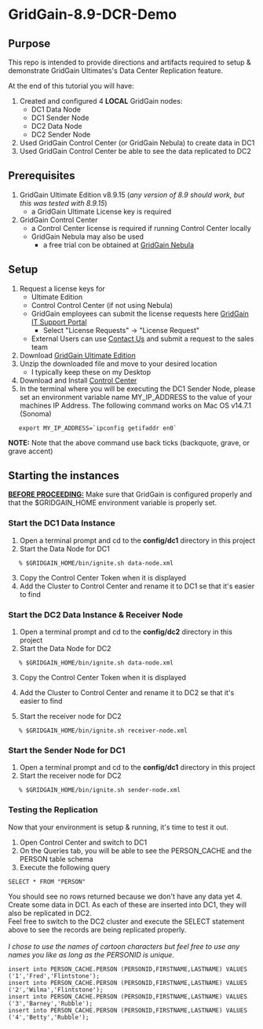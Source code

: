# GridGain-8.9-DCR-Demo

## Purpose
This repo is intended to provide directions and artifacts required to setup
& demonstrate GridGain Ultimates's Data Center Replication feature.

At the end of this tutorial you will have:
1. Created and configured 4 __LOCAL__ GridGain nodes:
    * DC1 Data Node
    * DC1 Sender Node
    * DC2 Data Node
    * DC2 Sender Node
2. Used GridGain Control Center (or GridGain Nebula) to create data in DC1 
3. Used GridGain Control Center be able
to see the data replicated to DC2 

## Prerequisites
1. GridGain Ultimate Edition v8.9.15 (_any version of 8.9 should work, but this was tested with 8.9.15_) 
    * a GridGain Ultimate License key is required
2. GridGain Control Center
    * a Control Center license is required if running Control Center locally
    * GridGain Nebula may also be used 
      - a free trial con be obtained at
      [GridGain Nebula](https://portal.gridgain.com/)

## Setup
1. Request a license keys for
   * Ultimate Edition
   * Control Control Center (if not using Nebula)
   * GridGain employees can submit the license requests here [GridGain IT Support Portal](https://it.gridgain.com/portal/22)
     * Select "License Requests" -> "License Request"
   * External Users can use [Contact Us](https://www.gridgain.com/contact) and submit a request to the sales team
2. Download [GridGain Ultimate Edition](https://www.gridgain.com/media/gridgain-ultimate-8.9.15.zip)
2. Unzip the downloaded file and move to your desired location
    * I typically keep these on my Desktop
3. Download and Install [Control Center](https://www.gridgain.com/media/control-center/gridgain-control-center-on-premise-2024.4.zip)
4. In the terminal where you will be executing the DC1 Sender Node, please set an environment variable name MY_IP_ADDRESS to 
the value of your machines IP Address.  The following command works on Mac OS v14.7.1 (Sonoma)
```
   export MY_IP_ADDRESS=`ipconfig getifaddr en0`
```
__NOTE:__ Note that the above command use back ticks (backquote, grave, or grave accent)

## Starting the instances
__<u>BEFORE PROCEEDING:</u>__ Make sure that GridGain is configured properly and that the $GRIDGAIN_HOME 
environment variable is properly set.

### Start the DC1 Data Instance
1. Open a terminal prompt and cd to the __config/dc1__ directory in this project
2. Start the Data Node for DC1
```
   % $GRIDGAIN_HOME/bin/ignite.sh data-node.xml
```
3. Copy the Control Center Token when it is displayed
4. Add the Cluster to Control Center and rename it to DC1 se that it's easier to find

### Start the DC2 Data Instance & Receiver Node
1. Open a terminal prompt and cd to the __config/dc2__ directory in this project
2. Start the Data Node for DC2
```
   % $GRIDGAIN_HOME/bin/ignite.sh data-node.xml
```
3. Copy the Control Center Token when it is displayed
4. Add the Cluster to Control Center and rename it to DC2 se that it's easier to find

3. Start the receiver node for DC2
```
   % $GRIDGAIN_HOME/bin/ignite.sh receiver-node.xml
```

### Start the Sender Node for DC1
1. Open a terminal prompt and cd to the __config/dc1__ directory in this project
2. Start the receiver node for DC2
```
   % $GRIDGAIN_HOME/bin/ignite.sh sender-node.xml
```

### Testing the Replication

Now that your environment is setup & running, it's time to test it out.

1. Open Control Center and switch to DC1
2. On the Queries tab, you will be able to see the PERSON_CACHE and the PERSON table schema
3. Execute the following query
```
SELECT * FROM "PERSON" 
```
You should see no rows returned because we don't have any data yet
4. Create some data in DC1.  As each of these are inserted into DC1, they will also be replicated in DC2.  
Feel free to switch to the DC2 cluster and execute the SELECT statement above to see the records are being 
replicated properly.<br/><br/>
_I chose to use the names of cartoon characters but feel free to use any names you like as long as 
the PERSONID is unique._
```
insert into PERSON_CACHE.PERSON (PERSONID,FIRSTNAME,LASTNAME) VALUES ('1','Fred','Flintstone');
insert into PERSON_CACHE.PERSON (PERSONID,FIRSTNAME,LASTNAME) VALUES ('2','Wilma','Flintstone');
insert into PERSON_CACHE.PERSON (PERSONID,FIRSTNAME,LASTNAME) VALUES ('3','Barney','Rubble');
insert into PERSON_CACHE.PERSON (PERSONID,FIRSTNAME,LASTNAME) VALUES ('4','Betty','Rubble');
```

